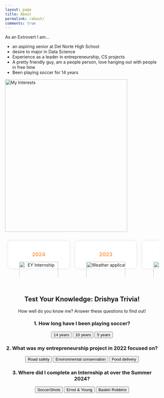 ```yaml
---
layout: page
title: About
permalink: /about/
comments: true
---
```


<style>
  /* Container for the timeline, set to scroll horizontally */
  .timeline {
    display: flex; /* Align items in a row */
    flex-wrap: nowrap; 
    overflow-x: auto; /* Enable horizontal scrolling */
    margin: 0 auto; /* Center align the timeline */
    padding: 20px 0; 
    white-space: nowrap; 
    max-width: 100%; 
  }

  /* Style for scrollbar thumb */
  .timeline::-webkit-scrollbar-thumb {
    background: #FF9F55; 
    border-radius: 10px; 
  }

  /* Container for each timeline item */
  .container {
    flex: 0 0 auto; 
    width: 200px;
    margin: 10px; 
    background-color: white; 
    border-radius: 10px; 
    box-shadow: 0px 0px 10px rgba(0, 0, 0, 0.1);
    text-align: center; 
    cursor: pointer;
    transition: transform 0.3s ease-in-out, box-shadow 0.3s ease-in-out; 
  }

  /* Header style within each container */
  .container h2 {
    color: #FF9F55; 
    padding-top: 10px; 
    font-size: 1.2em; 
  }

  /* Image style within each container */
  .container img {
    width: 80%; 
    height: auto; 
    border-radius: 0 0 10px 10px; 
  }

  /* Hover effect for timeline items */
  .container:hover {
    transform: scale(1.05); /* Slightly enlarge item on hover */
    box-shadow: 0px 0px 15px rgba(0, 0, 0, 0.2); /* Darker shadow on hover */
  }

  /* Style for modal background */
  .modal {
    display: none; 
    position: fixed; 
    z-index: 1;
    left: 0;
    top: 0;
    width: 100%; 
    height: 100%; 
    overflow: auto; 
    background-color: rgba(0, 0, 0, 0.8); 
  }

  /* Style for modal content */
  .modal-content {
    margin: 15% auto; 
    padding: 20px; 
    background-color: white; 
    border-radius: 10px; 
    width: 60%;
    text-align: center; 
  }

  /* Image style within modal */
  .modal img {
    width: 80%;
    height: auto; 
    margin-bottom: 15px;
    border-radius: 10px; 
  }

  /* Bullet points style within modal */
  .modal ul {
    list-style-type: disc; 
    text-align: left; 
    margin: 0 auto; 
    padding-left: 20px; 
  }

  /* Paragraph text style within modal */
  .modal p {
    font-size: 1em; 
    color: #333; 
  }

  /* Style for close button in modal */
  .close {
    color: #aaa; 
    float: right; 
    font-size: 28px; 
    font-weight: bold; 
  }

  /* Hover and focus style for close button */
  .close:hover,
  .close:focus {
    color: black; 
    text-decoration: none; 
    cursor: pointer; 
  }
</style>

As an Extrovert I am...

- an aspiring senior at Del Norte High School 
- desire to major in Data Science 
- Experience as a leader in entrepreneurship, CS projects 
- A pretty friendly guy, am a people person, love hanging out with people in free time
- Been playing soccer for 14 years


<img src="/CSAstudent_T1/images/csacollage.png" alt="My Interests" height="500" width="400">

<div class="timeline">
  <!-- Timeline item for 2024 -->
  <div class="container" onclick="openModal('modal2024')">
    <h2>2024</h2>
    <img src="/CSAstudent_T1/images/EY.png" alt="EY Internship">
  </div>
  
  <!-- Timeline item for 2023 -->
  <div class="container" onclick="openModal('modal2023')">
    <h2>2023</h2>
    <img src="/CSAstudent_T1/images/weatherApp.png" alt="Weather application">
  </div>

  <!-- Timeline item for 2022 -->
  <div class="container" onclick="openModal('modal2022')">
    <h2>2022</h2>
    <img src="/CSAstudent_T1/images/saferoads.png" alt="Entrepreneurship Project">
  </div>
  
  <!-- Timeline item for 2021 -->
  <div class="container" onclick="openModal('modal2021')">
    <h2>2021</h2>
    <img src="/CSAstudent_T1/images/soccerShots.png" alt="Soccer Shots Volunteerd">
  </div>
</div>

<!-- Modal for 2024 -->
<div id="modal2024" class="modal">
  <div class="modal-content">
    <span class="close" onclick="closeModal('modal2024')">&times;</span>
    <h2>2024 - EY Internship</h2>
    <img src="/CSAstudent_T1/images/EY.png" alt="EY Internship">
    <ul>
      <li>Completed an internship at EY.</li>
      <li>Gained insights into consulting and data science.</li>
      <li>OTHER ACTIVITIES IN 2024 SUMMER</li>
        <li>Completed AP Calculus BC</li>
        <li>Participated in Inspirit AI program</li>
        <li>Worked on College Apps!</li>
    </ul>
  </div>
</div>

<!-- Modal for 2023 -->
<div id="modal2023" class="modal">
  <div class="modal-content">
    <span class="close" onclick="closeModal('modal2023')">&times;</span>
    <h2>2023 - Weather Application</h2>
    <img src="/CSAstudent_T1/images/weatherApp.png" alt="Weather application">
    <ul>
      <li>Developed a weather application.</li>
      <li>Integrated live weather data APIs.</li>
        <li>OTHER CS PROJECTS</li>
        <li>Stock Prediction ML</li>
        <li>Fully functioning Forum (Collabora)</li>
        <li>Titanic Survival ML</li>
        <li>Flask backend development</li>
        <li>Binary Clock</li>
    </ul>
  </div>
</div>

<!-- Modal for 2022 -->
<div id="modal2022" class="modal">
  <div class="modal-content">
    <span class="close" onclick="closeModal('modal2022')">&times;</span>
    <h2>2022 - Entrepreneurship Project</h2>
    <img src="/CSAstudent_T1/images/saferoads.png" alt="Entrepreneurship Project">
    <ul>
      <li>Led a project on road safety.</li>
      <li>Focused on tech innovations.</li>
      <li>Placed 4th in NuFund Pitch Competition amongst Angel Investors</li>
      <li>OTHER SUMMER ACTIVITIES</li>
        <li>AP Calc BC Semester 1</li>
        <li>AP Macroeconomics</li>
        <li>Miramar Entrepreneurship Course</li>
    </ul>
  </div>
</div>

<!-- Modal for 2021 -->
<div id="modal2021" class="modal">
  <div class="modal-content">
    <span class="close" onclick="closeModal('modal2021')">&times;</span>
    <h2>2021 - Soccer Team</h2>
    <img src="/CSAstudent_T1/images/soccerShots.png" alt="Soccer Shots">
    <ul>
      <li>Learned to coach children under 7</li>
      <li>Learned the operational aspect of Soccer Shots </li>
      <li>Developed teamwork and leadership skills</li>
    </ul>
  </div>
</div>

<!-- Trivia Section -->
<div id="trivia-section" style="text-align: center; padding: 30px 0;">
  <h2>Test Your Knowledge: Drishya Trivia!</h2>
  <p>How well do you know me? Answer these questions to find out!</p>

  <!-- Question 1 -->
  <div class="trivia-question">
    <h3>1. How long have I been playing soccer?</h3>
    <button onclick="checkAnswer(1, 'correct')">14 years</button>
    <button onclick="checkAnswer(1, 'wrong')">10 years</button>
    <button onclick="checkAnswer(1, 'wrong')">5 years</button>
    <p id="answer1"></p>
  </div>

  <!-- Question 2 -->
  <div class="trivia-question">
    <h3>2. What was my entrepreneurship project in 2022 focused on?</h3>
    <button onclick="checkAnswer(2, 'correct')">Road safety</button>
    <button onclick="checkAnswer(2, 'wrong')">Environmental conservation</button>
    <button onclick="checkAnswer(2, 'wrong')">Food delivery</button>
    <p id="answer2"></p>
  </div>

  <!-- Question 3 -->
  <div class="trivia-question">
    <h3>3. Where did I complete an Internship at over the Summer 2024?</h3>
    <button onclick="checkAnswer(3, 'wrong')">SoccerShots</button>
    <button onclick="checkAnswer(3, 'correct')">Ernst & Young</button>
    <button onclick="checkAnswer(3, 'wrong')">Baskin Robbins</button>
    <p id="answer3"></p>
  </div>

  <div style="margin-top: 20px;">
    <p id="final-message"></p>
  </div>
</div>

<script>
  let correctAnswers = 0;

  function checkAnswer(question, result) {
    let answerText = document.getElementById('answer' + question);
    if (result === 'correct') {
      answerText.innerHTML = "Correct!";
      answerText.style.color = "green";
      correctAnswers++;
    } else {
      answerText.innerHTML = "Oops! Try again.";
      answerText.style.color = "red";
    }
    checkCompletion();
  }

  function checkCompletion() {
    if (correctAnswers === 3) {
      document.getElementById('final-message').innerHTML = "You're a Drishya expert!";
    }
  }

  // Function to open a modal
  function openModal(modalId) {
    document.getElementById(modalId).style.display = "block";
  }

  // Function to close a modal
  function closeModal(modalId) {
    document.getElementById(modalId).style.display = "none";
  }
</script>
